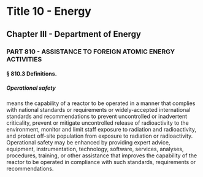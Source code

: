 
# Title 10 - Energy
## Chapter III - Department of Energy
### PART 810 - ASSISTANCE TO FOREIGN ATOMIC ENERGY ACTIVITIES
#### § 810.3 Definitions.
##### Operational safety

means the capability of a reactor to be operated in a manner that complies with national standards or requirements or widely-accepted international standards and recommendations to prevent uncontrolled or inadvertent criticality, prevent or mitigate uncontrolled release of radioactivity to the environment, monitor and limit staff exposure to radiation and radioactivity, and protect off-site population from exposure to radiation or radioactivity. Operational safety may be enhanced by providing expert advice, equipment, instrumentation, technology, software, services, analyses, procedures, training, or other assistance that improves the capability of the reactor to be operated in compliance with such standards, requirements or recommendations.
